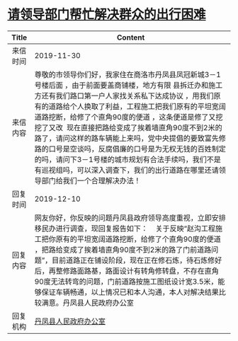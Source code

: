 # <a href="http://www.shangluo.gov.cn/zmhd/ldxxxx.jsp?urltype=leadermail.LeaderMailContentUrl&wbtreeid=1112&leadermailid=5584">请领导部门帮忙解决群众的出行困难</a>
| Title |                                                                                                                                              Content                                                                                                                                               |
|:-----:|----------------------------------------------------------------------------------------------------------------------------------------------------------------------------------------------------------------------------------------------------------------------------------------------------|
| 来信时间  | 2019-11-30                                                                                                                                                                                                                                                                                         |
| 来信内容  | 尊敬的市领导你们好，我家住在商洛市丹凤县凤冠新城3－1号楼后面 ，由于前面要盖商铺楼，地方有限 县拆迁办和施工方还有我们路口第一户人家找关系私下达成协议 ，用我们原有的道路给个人换取了利益，工程施工把我们原有的平坦宽阔道路挖断，给修了个直角90度的便道 ，这条便道是修了又挖 挖了又改  现在直接把路给变成了挨着墙直角90度不到2米的路了，请问这样的路车辆能上来吗，党中央提倡的要致富先修路的口号是空谈吗，反腐倡廉的口号是为无权无钱的百姓制定的吗，请问下3－1号楼的城市规划有合法手续吗，我们不是有巡视组吗，可以深入调查下，我们的出行道路在哪里还请领导部门给我们一个合理解决办法！ |
| 回复时间  | 2019-12-10                                                                                                                                                                                                                                                                                         |
| 回复内容  | 网友你好，你反映的问题丹凤县政府领导高度重视，立即安排移民办进行调查，现回复报告如下：    关于反映“赵沟工程施工把你原有的平坦宽阔道路挖断，给修了个直角90度的便道 ，把路给变成了挨着墙直角90度不到2米的路了门前道路问题”，目前道路正在铺设阶段，现在正在修石炼，待石炼修好后，再整修路面路基，路面设计有转角修转盘，不存在直角90度无法转弯的问题，门前道路按施工图纸设计宽3.5米，能够保证车辆畅通，以上情况已和本人沟通，本人对解决结果比较满意。丹凤县人民政府办公室                                                        |
| 回复机构  | <a href="../../category/agencies/丹凤县人民政府办公室.md">丹凤县人民政府办公室</a>                                                                                                                                                                                                                                     |